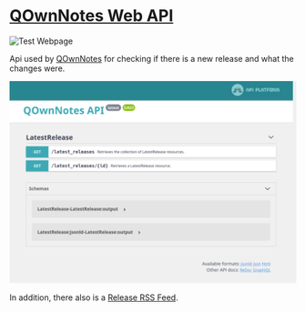 # [QOwnNotes Web API](https://github.com/qownnotes/api)

![Test Webpage](https://github.com/qownnotes/api/workflows/Test%20Webpage/badge.svg)

Api used by [QOwnNotes](https://github.com/pbek/QOwnNotes) for checking if there is a new release and
what the changes were.

![screenshot](screenshot.png)

In addition, there also is a [Release RSS Feed](http://api.qownnotes.org/rss/app-releases).
